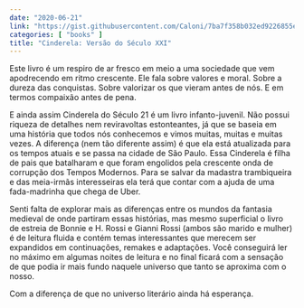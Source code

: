 ```yaml
---
date: "2020-06-21"
link: "https://gist.githubusercontent.com/Caloni/7ba7f358b032ed9226855e37819d893a/raw/c3f066601fb2f3280f012ed24d974cf221183ee2/cinderela-versao-do-seculo-xxi.txt"
categories: [ "books" ]
title: "Cinderela: Versão do Século XXI"
---
```

Este livro é um respiro de ar fresco em meio a uma sociedade que vem apodrecendo em ritmo crescente. Ele fala sobre valores e moral. Sobre a dureza das conquistas. Sobre valorizar os que vieram antes de nós. E em termos compaixão antes de pena.

E ainda assim Cinderela do Século 21 é um livro infanto-juvenil. Não possui riqueza de detalhes nem reviravoltas estonteantes, já que se baseia em uma história que todos nós conhecemos e vimos muitas, muitas e muitas vezes. A diferença (nem tão diferente assim) é que ela está atualizada para os tempos atuais e se passa na cidade de São Paulo. Essa Cinderela é filha de pais que batalharam e que foram engolidos pela crescente onda de corrupção dos Tempos Modernos. Para se salvar da madastra trambiqueira e das meia-irmãs interesseiras ela terá que contar com a ajuda de uma fada-madrinha que chega de Uber.

Senti falta de explorar mais as diferenças entre os mundos da fantasia medieval de onde partiram essas histórias, mas mesmo superficial o livro de estreia de Bonnie e H. Rossi e Gianni Rossi (ambos são marido e mulher) é de leitura fluida e contém temas interessantes que merecem ser expandidos em continuações, remakes e adaptações. Você conseguirá ler no máximo em algumas noites de leitura e no final ficará com a sensação de que podia ir mais fundo naquele universo que tanto se aproxima com o nosso.

Com a diferença de que no universo literário ainda há esperança.
